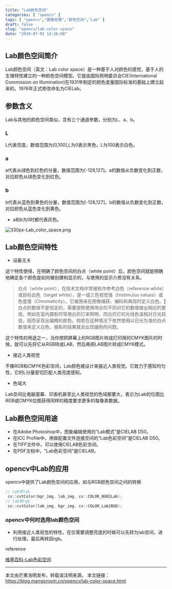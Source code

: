 ```yaml
---
title: "Lab颜色空间"
categories: [ "opencv" ]
tags: [ "opencv","图像处理","颜色空间","Lab" ]
draft: false
slug: "opencv/lab-color-space"
date: "2019-07-02 14:26:00"
---
```


## Lab颜色空间简介

Lab颜色空间（英文：Lab color space）是一种基于人对颜色的感觉，基于人的生理特性建立的一种颜色空间模型。它是由国际照明委员会CIE(International Commission on Illumination)在1931年制定的颜色度量国际标准的基础上建立起来的，1976年正式修改命名为CIELab。

## 参数含义

Lab与其他的颜色空间类似，含有三个通道参数，分别为L、a、b。

### L

L代表亮度，数值范围为[0,100],L为0表示黑色，L为100表示白色。

### a

a代表从绿色到红色的分量，数值范围为[-128,127]。a的数值从负数变化到正数，对应颜色从绿色变化到红色。

### b

b代表从蓝色到黄色的分量，数值范围为[-128,127]。b的数值从负数变化到正数，对应颜色从蓝色变化到黄色。

- a和b为0时都代表灰色。 

![330px-Lab_color_space.png][1]
## Lab颜色空间特性

- 设备无关

这个特性使得，在明确了颜色空间的白点（white point）后，颜色空间就能明确地确定各个颜色是如何被创建和显示的，与使用的显示介质没有关系。 

> 白点（white point），在技术文档中常被称作参考白色（reference white）或目标白色（target white），是一组三色视觉值（tristimulus values）或色度值（Chromaticity）。它被用来在图像捕获、编码和再现时定义白色。[1]白点的数值不是恒定的，需要按照使用场合的不同对它的数值做出相应的更改。例如在室内摄影时常用白炽灯来照明，而白炽灯的光线色温相对日光较低，因而呈现出偏橙的颜色。倘若在这种情况下依然使用以日光为准的白点数值来定义白色，摄影的结果就会出现偏色的问题。

这个特性的用途之一，当你想把屏幕上的RGB图片转成打印用的CMYK图片的时候，就可以先将它从RGB转成LAB，然后再把LAB图片转成CMYK模式。

- 接近人类视觉

不像RGB和CMYK色彩空间，Lab颜色被设计来接近人类视觉。它致力于感知均匀性，它的L分量密切匹配人类亮度感知。

- 色域大

Lab空间比电脑萤幕、印表机甚至比人类视觉的色域都要大，表示为Lab的位图比RGB或CMYK位图获得同样的精度要求更多的每像素数据。

## Lab颜色空间用途

- 在Adobe Photoshop中，图象编辑使用的“Lab模式”是CIELAB D50。
- 在ICC Profile中，用做配置文件连接空间的“Lab色彩空间”是CIELAB D50。
- 在TIFF文件中，可以使用CIELAB色彩空间。
- 在PDF文档中，“Lab色彩空间”是CIELAB。

## opencv中Lab的应用

opencv中提供了Lab颜色空间的应用，如与RGB颜色空间之间的转换

```c++
// rgb转lab
 cv::cvtColor(bgr_img, lab_img, cv::COLOR_BGR2Lab);
// lab转rgb
 cv::cvtColor(lab_img, bgr_img, cv::COLOR_Lab2BGR);
```

### opencv中何时选用lab颜色空间

- 利用接近人类视觉的特性，在仅需要调整亮度的时候可以先转为lab空间，进行处理，最后再转回rgb。


reference

[维基百科-Lab色彩空间](https://zh.wikipedia.org/wiki/Lab%E8%89%B2%E5%BD%A9%E7%A9%BA%E9%97%B4)


---

本文由芒果浩明发布，转载请注明来源。
本文链接：https://blog.mangoroom.cn/opencv/lab-color-space.html

  [1]: https://mangoroom.cn/usr/uploads/2019/07/2930894543.png